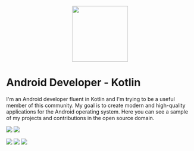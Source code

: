 <p align="center">
  <a href="https://github.com/matinnasiridev">
    <img height="150" src="https://github.com/matinnasiridev/matinnasiridev/blob/main/main-logo.png"/></a>
</p>

# Android Developer - Kotlin

I'm an Android developer fluent in Kotlin and I'm trying to be a useful member of this community. My goal is to create modern and high-quality applications for the Android operating system. Here you can see a sample of my projects and contributions in the open source domain.

<p align="left">
  <img src="https://img.shields.io/badge/Android-3DDC84?style=for-the-badge&logo=android&logoColor=white"/>
  <img src="https://img.shields.io/badge/kotlin-%237F52FF.svg?style=for-the-badge&logo=kotlin&logoColor=white"/>
</p>
<p align="left">
  <a href="https://linkedin.com/in/matinnasiri01"><img src="https://img.shields.io/badge/linkedin-0c67c2?style=for-the-badge&logo=linkedin"/></a>
  <a href="https://t.me/matinnasiri01"><img src="https://img.shields.io/badge/telegram-1da1f2?style=for-the-badge&logo=telegram&logoColor=white&color=27a0df"/></a> 
  <a href="https://instagram.com/matinnasiri01"><img src="https://img.shields.io/badge/INSTAGRAM-E1306C?style=for-the-badge&logo=instagram&logoColor=white"/></a>
</p>
